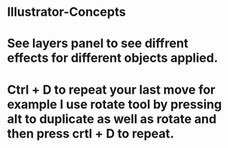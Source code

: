 # Illustrator-Concepts
# See layers panel to see diffrent effects for different objects applied.
# Ctrl + D to repeat your last move for example I use rotate tool by pressing alt to duplicate as well as rotate and then press crtl + D to repeat.
